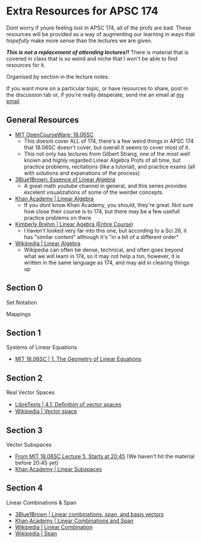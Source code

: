 # Extra Resources for APSC 174

Dont worry if youre feeling lost in APSC 174, all of the profs are bad. These resources will be provided as a way of augmenting our learning in ways that *hopefully* make more sense than the lectures we are given. 

***This is not a replacement of attending lectures!!*** There is material that is covered in class that is so weird and niche that I won't be able to find resources for it.

Organised by section in the lecture notes.

If you want more on a particular topic, or have resources to share, post in the discussion tab or, if you're really desperate, send me an email at [my email](mailto:22lxj1@queensu.ca)

## General Resources
* [MIT OpenCourseWare: 18.06SC](https://ocw.mit.edu/courses/18-06sc-linear-algebra-fall-2011/)
  * This doesnt cover ALL of 174, there's a few weird things in APSC 174 that 18.06SC doesn't cover, but overall it seems to cover most of it.
  * This not only has lectures from Gilbert Strang, one of the most well known and highly regarded Linear Algebra Profs of all time, but practice problems, recitations (like a tutorial), and practice exams (all with solutions and expanations of the process)
* [3Blue1Brown: Essence of Linear Algebra](https://youtube.com/playlist?list=PLZHQObOWTQDPD3MizzM2xVFitgF8hE_ab&si=a3Iv4Xm85umd5VaF)
  * A great math youtube channel in general, and this series provides excelent visualizations of some of the weirder concepts.
* [Khan Academy | Linear Algebra](https://www.khanacademy.org/math/linear-algebra)
  * If you dont know Khan Academy, you should, they're great. Not sure how close their course is to 174, but there may be a few usefull practice problems on there
* [Kimberly Brehm | Linear Agebra (Entire Course)](https://youtube.com/playlist?list=PLl-gb0E4MII03hiCrZa7YqxUMEeEPmZqK&si=IidBIq97HmHjQie8)
  * I haven't looked very far into this one, but according to a Sci 26, it has "similar content" although it's "in a bit of a different order"
* [Wikipedia | Linear Algebra](https://en.wikipedia.org/wiki/Linear_algebra)
  * Wikipedia can often be dense, technical, and often goes beyond what we will learn in 174, so it may not help a ton, however, it is written in the same language as 174, and may aid in clearing things up
 

## Section 0
Set Notation

Mappings


## Section 1
Systems of Linear Equations
* [MIT 18.06SC | 1. The Geometry of Linear Equations](https://www.youtube.com/watch?v=J7DzL2_Na80&t=2096s)


## Section 2
Real Vector Spaces
* [LibreTexts | 4.1: Deﬁnition of vector spaces](https://math.libretexts.org/Bookshelves/Linear_Algebra/Book%3A_Linear_Algebra_(Schilling_Nachtergaele_and_Lankham)/04%3A_Vector_spaces/4.01%3A_De%EF%AC%81nition_of_vector_spaces#:~:text=A%20vector%20space%20over%20R%20is%20usually%20called,V%20of%20a%20vector%20space%20are%20called%20vectors.)
* [Wikipedia | Vector space](https://en.wikipedia.org/wiki/Vector_space)


## Section 3
Vector Subspaces

* [From MIT 18.06SC Lecture 5, Starts at 20:45](https://youtu.be/JibVXBElKL0?si=WqNBI-49PZVl4Rmu&t=1245) (We haven't hit the material before 20:45 yet)
* [Khan Academy | Linear Subspaces](https://www.khanacademy.org/math/linear-algebra/vectors-and-spaces/subspace-basis/v/linear-subspaces)


## Section 4
Linear Combinations & Span
* [3Blue1Brown | Linear combinations, span, and basis vectors ](https://youtu.be/k7RM-ot2NWY?si=H0zm7Yyp5YG3ZjrI)
* [Khan Academy | Linear Combinations and Span](https://www.khanacademy.org/math/linear-algebra/vectors-and-spaces/linear-combinations/v/linear-combinations-and-span)
* [Wikipedia | Linear Combination](https://en.wikipedia.org/wiki/Linear_combination)
* [Wikipedia | Span](https://en.wikipedia.org/wiki/Linear_span)


